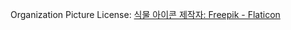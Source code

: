 Organization Picture License: 
<a href="https://www.flaticon.com/kr/free-icons/" title="식물 아이콘">식물 아이콘  제작자: Freepik - Flaticon</a>
